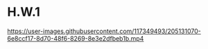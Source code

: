 # H.W.1

https://user-images.githubusercontent.com/117349493/205131070-6e8ccf17-8d70-48f6-8269-8e3e2dfbeb1b.mp4

